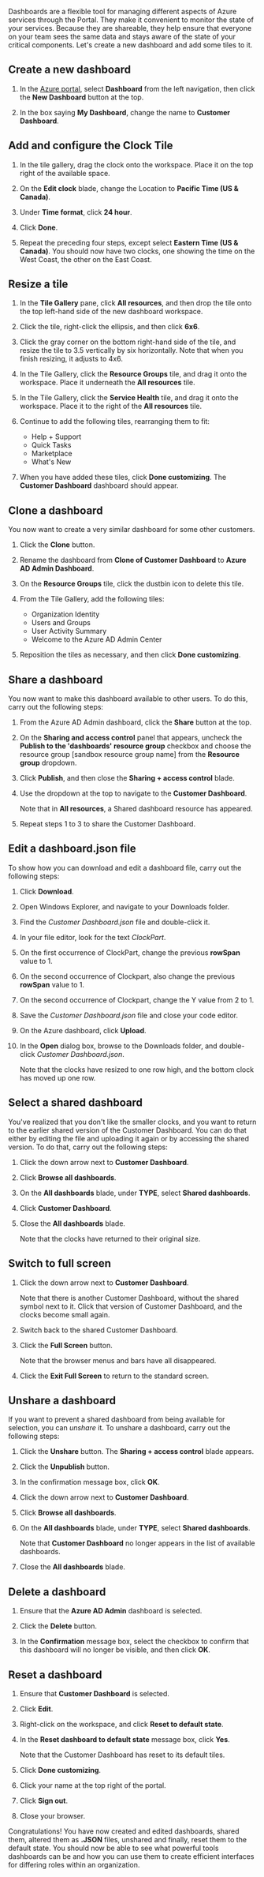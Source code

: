 Dashboards are a flexible tool for managing different aspects of Azure services through the Portal. They make it convenient to monitor the state of your services. Because they are shareable, they help ensure that everyone on your team sees the same data and stays aware of the state of your critical components. Let's create a new dashboard and add some tiles to it.

## Create a new dashboard

1. In the [Azure portal](https://portal.azure.com/learn.docs.microsoft.com?azure-portal=true), select **Dashboard** from the left navigation, then click the **New Dashboard** button at the top.

1. In the box saying **My Dashboard**, change the name to **Customer Dashboard**.

## Add and configure the Clock Tile

1. In the tile gallery, drag the clock onto the workspace. Place it on the top right of the available space.

1. On the **Edit clock** blade, change the Location to **Pacific Time (US & Canada)**.

1. Under **Time format**, click **24 hour**.

1. Click **Done**.

1. Repeat the preceding four steps, except select **Eastern Time (US & Canada)**. You should now have two clocks, one showing the time on the West Coast, the other on the East Coast.

## Resize a tile

1. In the **Tile Gallery** pane, click **All resources**, and then drop the tile onto the top left-hand side of the new dashboard workspace.

1. Click the tile, right-click the ellipsis, and then click **6x6**.

1. Click the gray corner on the bottom right-hand side of the tile, and resize the tile to 3.5 vertically by six horizontally. Note that when you finish resizing, it adjusts to 4x6.

1. In the Tile Gallery, click the **Resource Groups** tile, and drag it onto the workspace. Place it underneath the **All resources** tile.

1. In the Tile Gallery, click the **Service Health** tile, and drag it onto the workspace. Place it to the right of the **All resources** tile.

1. Continue to add the following tiles, rearranging them to fit:

    - Help + Support
    - Quick Tasks
    - Marketplace
    - What's New

1. When you have added these tiles, click **Done customizing**. The **Customer Dashboard** dashboard should appear.

## Clone a dashboard

You now want to create a very similar dashboard for some other customers.

1. Click the **Clone** button.

1. Rename the dashboard from **Clone of Customer Dashboard** to **Azure AD Admin Dashboard**.

1. On the **Resource Groups** tile, click the dustbin icon to delete this tile.

1. From the Tile Gallery, add the following tiles:

    - Organization Identity
    - Users and Groups
    - User Activity Summary
    - Welcome to the Azure AD Admin Center

1. Reposition the tiles as necessary, and then click **Done customizing**.

## Share a dashboard

You now want to make this dashboard available to other users. To do this, carry out the following steps:

1. From the Azure AD Admin dashboard, click the **Share** button at the top.

1. On the **Sharing and access control** panel that appears, uncheck the **Publish to the 'dashboards' resource group** checkbox and choose the resource group <rgn>[sandbox resource group name]</rgn> from the **Resource group** dropdown.

1. Click **Publish**, and then close the **Sharing + access control** blade.

1. Use the dropdown at the top to navigate to the **Customer Dashboard**.

    Note that in **All resources**, a Shared dashboard resource has appeared.

1. Repeat steps 1 to 3 to share the Customer Dashboard.

## Edit a dashboard.json file

To show how you can download and edit a dashboard file, carry out the following steps:

1. Click **Download**.

1. Open Windows Explorer, and navigate to your Downloads folder.

1. Find the *Customer Dashboard.json* file and double-click it.

1. In your file editor, look for the text *ClockPart*.

1. On the first occurrence of ClockPart, change the previous **rowSpan** value to 1.

1. On the second occurrence of Clockpart, also change the previous **rowSpan** value to 1.

1. On the second occurrence of Clockpart, change the Y value from 2 to 1.

1. Save the *Customer Dashboard.json* file and close your code editor.

1. On the Azure dashboard, click **Upload**.

1. In the **Open** dialog box, browse to the Downloads folder, and double-click *Customer Dashboard.json*.

    Note that the clocks have resized to one row high, and the bottom clock has moved up one row.

## Select a shared dashboard

You've realized that you don't like the smaller clocks, and you want to return to the earlier shared version of the Customer Dashboard. You can do that either by editing the file and uploading it again or by accessing the shared version. To do that, carry out the following steps:

1. Click the down arrow next to **Customer Dashboard**.

1. Click **Browse all dashboards**.

1. On the **All dashboards** blade, under **TYPE**, select **Shared dashboards**.

1. Click **Customer Dashboard**.

1. Close the **All dashboards** blade.

    Note that the clocks have returned to their original size.

## Switch to full screen

1. Click the down arrow next to **Customer Dashboard**. 

    Note that there is another Customer Dashboard, without the shared symbol next to it. Click that version of Customer Dashboard, and the clocks become small again.

1. Switch back to the shared Customer Dashboard.

1. Click the **Full Screen** button. 

    Note that the browser menus and bars have all disappeared.

1. Click the **Exit Full Screen** to return to the standard screen.

## Unshare a dashboard

If you want to prevent a shared dashboard from being available for selection, you can _unshare_ it. To unshare a dashboard, carry out the following steps:

1. Click the **Unshare** button. The **Sharing + access control** blade appears.

1. Click the **Unpublish** button.

1. In the confirmation message box, click **OK**.

1. Click the down arrow next to **Customer Dashboard**.

1. Click **Browse all dashboards**.

1. On the **All dashboards** blade, under **TYPE**, select **Shared dashboards**.

    Note that **Customer Dashboard** no longer appears in the list of available dashboards.

1. Close the **All dashboards** blade.

## Delete a dashboard

1. Ensure that the **Azure AD Admin** dashboard is selected.

1. Click the **Delete** button.

1. In the **Confirmation** message box, select the checkbox to confirm that this dashboard will no longer be visible, and then click **OK**.

## Reset a dashboard

1. Ensure that **Customer Dashboard** is selected.

1. Click **Edit**.

1. Right-click on the workspace, and click **Reset to default state**.

1. In the **Reset dashboard to default state** message box, click **Yes**.

    Note that the Customer Dashboard has reset to its default tiles.

1. Click **Done customizing**.

1. Click your name at the top right of the portal.

1. Click **Sign out**.

1. Close your browser.

Congratulations! You have now created and edited dashboards, shared them, altered them as **.JSON** files, unshared and finally, reset them to the default state. You should now be able to see what powerful tools dashboards can be and how you can use them to create efficient interfaces for differing roles within an organization.
